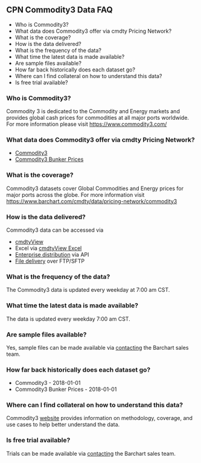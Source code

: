 ## CPN Commodity3 Data FAQ
* Who is Commodity3?
* What data does Commodity3 offer via cmdty Pricing Network?
* What is the coverage?
* How is the data delivered?
* What is the frequency of the data?
* What time the latest data is made available?
* Are sample files available?
* How far back historically does each dataset go?
* Where can I find collateral on how to understand this data?
* Is free trial available?

### Who is Commodity3?
Commodity 3 is dedicated to the Commodity and Energy markets and provides global cash prices for commodities at all major ports worldwide.
For more information please visit https://www.commodity3.com/

### What data does Commodity3 offer via cmdty Pricing Network?
* [Commodity3](https://www.barchart.com/solutions/data/market/C3)
* [Commodity3 Bunker Prices](https://www.barchart.com/solutions/data/market/C3_BUNKER)

### What is the coverage?
Commodity3 datasets cover Global Commodities and Energy prices for major ports across the globe. For more information visit https://www.barchart.com/cmdty/data/pricing-network/commodity3

### How is the data delivered?
Commodity3 data can be accessed via
* [cmdtyView](https://www.barchart.com/cmdty/trading/cmdtyview)
* Excel via [cmdtyView Excel](https://www.barchart.com/cmdty/trading/cmdtyview-excel)
* [Enterprise distribution](https://www.barchart.com/cmdty/contact) via API
* [File delivery](https://www.barchart.com/cmdty/contact) over FTP/SFTP

### What is the frequency of the data?
The Commodity3 data is updated every weekday at 7:00 am CST.

### What time the latest data is made available?
The data is updated every weekday 7:00 am CST.

### Are sample files available?
Yes, sample files can be made available via [contacting](https://www.barchart.com/cmdty/contact) the Barchart sales team.

### How far back historically does each dataset go?
* Commodity3 - 2018-01-01
* Commodity3 Bunker Prices - 2018-01-01

### Where can I find collateral on how to understand this data?
Commodity3 [website](https://www.commodity3.com/) provides information on methodology, coverage, and use cases to help better understand the data.

### Is free trial available?
Trials can be made available via [contacting](https://www.barchart.com/cmdty/contact) the Barchart sales team.

